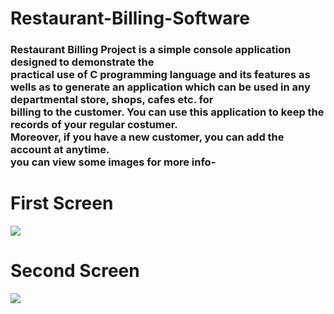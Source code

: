 # Restaurant-Billing-Software
<h3>Restaurant Billing Project is a simple console application designed to demonstrate the<br> practical use of C programming language and its features as wells as to generate an application which can be used in any departmental store, shops, cafes etc. for <br>
  billing to the customer. You can use this application to keep the records of your regular costumer.<br>
  Moreover, if you have a new customer, you can add the account at anytime.<br>
you can view some images for more info-</h3>
<h1>First Screen</h1>
<img src = "https://user-images.githubusercontent.com/128953865/230616773-8bca083c-cd15-4887-8373-0907cf991812.png">
<h1>Second Screen</h1>
<img src="https://user-images.githubusercontent.com/128953865/230616811-464a536b-9621-4095-ac53-a7b36b254e60.png">
